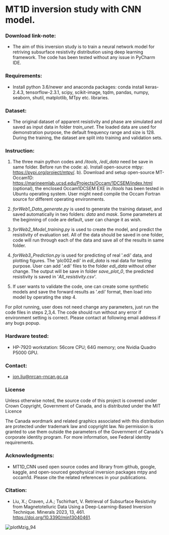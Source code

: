 # MT1D inversion study with CNN model.

### Download link-note:

* The aim of this inversion study is to train a neural network model for retriving subsurface resistivity distribution using deep learning framework. The code has been tested without any issue in PyCharm IDE.   

### Requirements: 

* Install python 3.6/newer and anaconda packages: conda install keras-2.4.3, tensorflow-2.3.1, scipy, scikit-image, tqdm, pandas, numpy, seaborn, shutil, matplotlib, MTpy etc. libraries.

### Dataset: 

* The original dataset of apparent resistivity and phase are simulated and saved as input data in folder _train_unet_. The loaded data are used for demonstration purpose, the default frequency range and size is 128. During the training, the dataset are split into training and validation sets. 


### Instruction: 
     
   1. The three main python codes and _/itools_, _/edi_data_ need be save in same folder. Before run the code: a). Install open-source mtpy: https://pypi.org/project/mtpy/. b). Download and setup open-source MT-Occam1D: https://marineemlab.ucsd.edu/Projects/Occam/1DCSEM/index.html (optional), the enclosed Occam1DCSEM EXE in _/itools_ has been tested in Ubuntu operating system. User might need compile the Occam Fortran source for different operating environments.

   2. _forWeb1_Data_generate.py_ is used to generate the training dataset, and saved automatically in two folders: _data_ and _mask_. Some parameters at the beginning of code are default, user can change it as wish.

   3. _forWeb2_Model_training.py_ is used to create the model, and predict the resistivity of evaluation set. All of the data should be saved in one folder, code will run through each of the data and save all of the results in same folder.

   4. _forWeb3_Prediction.py_ is used for predicting of real '.edi' data, and plotting figures. The 'plc002.edi' in _edi_data_ is real data for testing purpose. User can add '.edi' files to the folder _edi_data_ without other change. The output will be save in folder _save_plot_0_, the predicted resistivity is saved in '_All_resistivity.csv_'.

   5. If user wants to validate the code, one can create some synthetic models and save the forward results as '.edi' format, then load into model by operating the step 4.
   
   For pilot running, user does not need change any parameters, just run the code files in steps 2,3,4. The code should run without any error if environment setting is correct. Please contact at following email address if any bugs popup.


### Hardware tested: 

* HP-7920 workstation: 56core CPU; 64G memory; one Nvidia Quadro P5000 GPU.


### Contact: 

* jon.liu@nrcan-rncan.gc.ca


### License

Unless otherwise noted, the source code of this project is covered under Crown Copyright, Government of Canada, and is distributed under the MIT Licence

The Canada wordmark and related graphics associated with this distribution are protected under trademark law and copyright law. No permission is granted to use them outside the parameters of the Government of Canada's corporate identity program. For more information, see Federal identity requirements.


### Acknowledgments:

* MT1D_CNN used open source codes and library from github, google, kaggle, and open-sourced geophysical inversion packages mtpy and occam1d. Please cite the related references in your publications.
 
### Citation: 

* Liu, X.; Craven, J.A.; Tschirhart, V. Retrieval of Subsurface Resistivity from Magnetotelluric Data Using a Deep-Learning-Based Inversion Technique. Minerals 2023, 13, 461. https://doi.org/10.3390/min13040461.

  
![plotMzig_94](https://user-images.githubusercontent.com/39324742/134573289-c75ca6e1-f622-4fe1-8d02-2e4cfbf67c3a.png)


